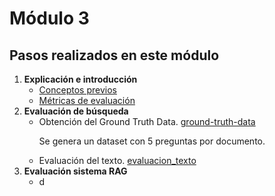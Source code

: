 # Módulo 3

## Pasos realizados en este módulo

1. **Explicación e introducción**
    - [Conceptos previos](https://github.com/Halsey26/llm-zoomcamp/blob/main/03_Mod_Evaluation/Apuntes.md) 
    - [Métricas de evaluación](https://github.com/Halsey26/llm-zoomcamp/blob/main/03_Mod_Evaluation/metricas_evaluacion.md)
2. **Evaluación de búsqueda**
    - Obtención del Ground Truth Data. [ground-truth-data](https://github.com/Halsey26/llm-zoomcamp/blob/main/03_Mod_Evaluation/search_evaluation/ground-truth-data.ipynb) <p>
        Se genera un dataset con 5 preguntas por documento.
    - Evaluación del texto. [evaluacion_texto](https://github.com/Halsey26/llm-zoomcamp/blob/main/03_Mod_Evaluation/search_evaluation/evaluacion_texto.ipynb)
3. **Evaluación sistema RAG**
    - d

